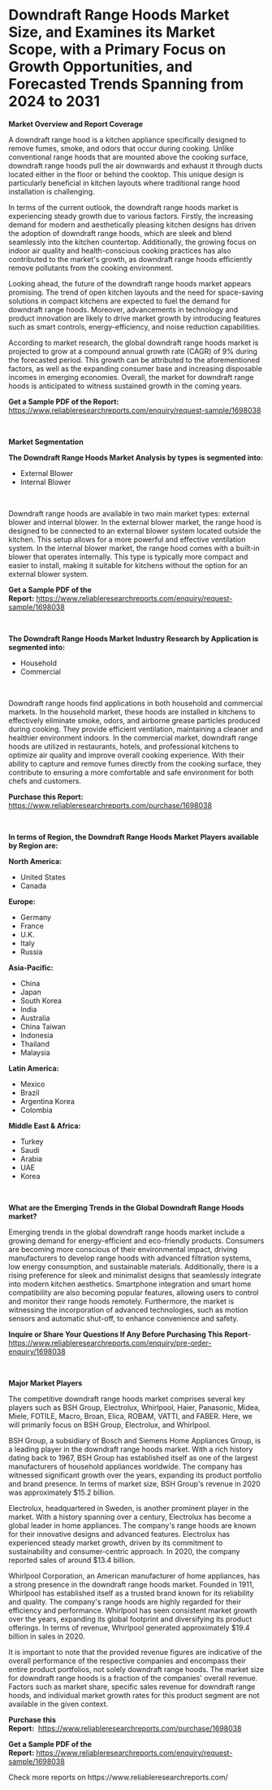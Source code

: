 <p><h1>Downdraft Range Hoods Market Size, and Examines its Market Scope, with a Primary Focus on Growth Opportunities, and Forecasted Trends Spanning from 2024 to 2031</h1></p><p><strong>Market Overview and Report Coverage</strong></p>
<p><p>A downdraft range hood is a kitchen appliance specifically designed to remove fumes, smoke, and odors that occur during cooking. Unlike conventional range hoods that are mounted above the cooking surface, downdraft range hoods pull the air downwards and exhaust it through ducts located either in the floor or behind the cooktop. This unique design is particularly beneficial in kitchen layouts where traditional range hood installation is challenging.</p><p>In terms of the current outlook, the downdraft range hoods market is experiencing steady growth due to various factors. Firstly, the increasing demand for modern and aesthetically pleasing kitchen designs has driven the adoption of downdraft range hoods, which are sleek and blend seamlessly into the kitchen countertop. Additionally, the growing focus on indoor air quality and health-conscious cooking practices has also contributed to the market's growth, as downdraft range hoods efficiently remove pollutants from the cooking environment.</p><p>Looking ahead, the future of the downdraft range hoods market appears promising. The trend of open kitchen layouts and the need for space-saving solutions in compact kitchens are expected to fuel the demand for downdraft range hoods. Moreover, advancements in technology and product innovation are likely to drive market growth by introducing features such as smart controls, energy-efficiency, and noise reduction capabilities.</p><p>According to market research, the global downdraft range hoods market is projected to grow at a compound annual growth rate (CAGR) of 9% during the forecasted period. This growth can be attributed to the aforementioned factors, as well as the expanding consumer base and increasing disposable incomes in emerging economies. Overall, the market for downdraft range hoods is anticipated to witness sustained growth in the coming years.</p></p>
<p><strong>Get a Sample PDF of the Report:</strong> <a href="https://www.reliableresearchreports.com/enquiry/request-sample/1698038">https://www.reliableresearchreports.com/enquiry/request-sample/1698038</a></p>
<p>&nbsp;</p>
<p><strong>Market Segmentation</strong></p>
<p><strong>The Downdraft Range Hoods Market Analysis by types is segmented into:</strong></p>
<p><ul><li>External Blower</li><li>Internal Blower</li></ul></p>
<p>&nbsp;</p>
<p><p>Downdraft range hoods are available in two main market types: external blower and internal blower. In the external blower market, the range hood is designed to be connected to an external blower system located outside the kitchen. This setup allows for a more powerful and effective ventilation system. In the internal blower market, the range hood comes with a built-in blower that operates internally. This type is typically more compact and easier to install, making it suitable for kitchens without the option for an external blower system.</p></p>
<p><strong>Get a Sample PDF of the Report:</strong>&nbsp;<a href="https://www.reliableresearchreports.com/enquiry/request-sample/1698038">https://www.reliableresearchreports.com/enquiry/request-sample/1698038</a></p>
<p>&nbsp;</p>
<p><strong>The Downdraft Range Hoods Market Industry Research by Application is segmented into:</strong></p>
<p><ul><li>Household</li><li>Commercial</li></ul></p>
<p>&nbsp;</p>
<p><p>Downdraft range hoods find applications in both household and commercial markets. In the household market, these hoods are installed in kitchens to effectively eliminate smoke, odors, and airborne grease particles produced during cooking. They provide efficient ventilation, maintaining a cleaner and healthier environment indoors. In the commercial market, downdraft range hoods are utilized in restaurants, hotels, and professional kitchens to optimize air quality and improve overall cooking experience. With their ability to capture and remove fumes directly from the cooking surface, they contribute to ensuring a more comfortable and safe environment for both chefs and customers.</p></p>
<p><strong>Purchase this Report:</strong>&nbsp; <a href="https://www.reliableresearchreports.com/purchase/1698038">https://www.reliableresearchreports.com/purchase/1698038</a></p>
<p>&nbsp;</p>
<p><strong>In terms of Region, the Downdraft Range Hoods Market Players available by Region are:</strong></p>
<p>
    <p> <strong> North America: </strong>
        <ul>
            <li>United States</li>
            <li>Canada</li>
        </ul>
        </p> 
    <p> <strong> Europe: </strong>
        <ul>
            <li>Germany</li>
            <li>France</li>
            <li>U.K.</li>
            <li>Italy</li>
            <li>Russia</li>
        </ul>
        </p> 
    <p> <strong> Asia-Pacific: </strong>
        <ul>
            <li>China</li>
            <li>Japan</li>
            <li>South Korea</li>
            <li>India</li>
            <li>Australia</li>
            <li>China Taiwan</li>
            <li>Indonesia</li>
            <li>Thailand</li>
            <li>Malaysia</li>
        </ul>
        </p> 
    <p> <strong> Latin America: </strong>
        <ul>
            <li>Mexico</li>
            <li>Brazil</li>
            <li>Argentina Korea</li>
            <li>Colombia</li>
        </ul>
        </p> 
    <p> <strong> Middle East & Africa: </strong>
        <ul>
            <li>Turkey</li>
            <li>Saudi</li>
            <li>Arabia</li>
            <li>UAE</li>
            <li>Korea</li>
        </ul>
    </p>
    </p>
<p>&nbsp;</p>
<p><strong>What are the Emerging Trends in the Global Downdraft Range Hoods market?</strong></p>
<p><p>Emerging trends in the global downdraft range hoods market include a growing demand for energy-efficient and eco-friendly products. Consumers are becoming more conscious of their environmental impact, driving manufacturers to develop range hoods with advanced filtration systems, low energy consumption, and sustainable materials. Additionally, there is a rising preference for sleek and minimalist designs that seamlessly integrate into modern kitchen aesthetics. Smartphone integration and smart home compatibility are also becoming popular features, allowing users to control and monitor their range hoods remotely. Furthermore, the market is witnessing the incorporation of advanced technologies, such as motion sensors and automatic shut-off, to enhance convenience and safety.</p></p>
<p><strong>Inquire or Share Your Questions If Any Before Purchasing This Report</strong>- <a href="https://www.reliableresearchreports.com/enquiry/pre-order-enquiry/1698038">https://www.reliableresearchreports.com/enquiry/pre-order-enquiry/1698038</a></p>
<p>&nbsp;</p>
<p><strong>Major Market Players</strong></p>
<p><p>The competitive downdraft range hoods market comprises several key players such as BSH Group, Electrolux, Whirlpool, Haier, Panasonic, Midea, Miele, FOTILE, Macro, Broan, Elica, ROBAM, VATTI, and FABER. Here, we will primarily focus on BSH Group, Electrolux, and Whirlpool.</p><p>BSH Group, a subsidiary of Bosch and Siemens Home Appliances Group, is a leading player in the downdraft range hoods market. With a rich history dating back to 1967, BSH Group has established itself as one of the largest manufacturers of household appliances worldwide. The company has witnessed significant growth over the years, expanding its product portfolio and brand presence. In terms of market size, BSH Group's revenue in 2020 was approximately $15.2 billion.</p><p>Electrolux, headquartered in Sweden, is another prominent player in the market. With a history spanning over a century, Electrolux has become a global leader in home appliances. The company's range hoods are known for their innovative designs and advanced features. Electrolux has experienced steady market growth, driven by its commitment to sustainability and consumer-centric approach. In 2020, the company reported sales of around $13.4 billion.</p><p>Whirlpool Corporation, an American manufacturer of home appliances, has a strong presence in the downdraft range hoods market. Founded in 1911, Whirlpool has established itself as a trusted brand known for its reliability and quality. The company's range hoods are highly regarded for their efficiency and performance. Whirlpool has seen consistent market growth over the years, expanding its global footprint and diversifying its product offerings. In terms of revenue, Whirlpool generated approximately $19.4 billion in sales in 2020.</p><p>It is important to note that the provided revenue figures are indicative of the overall performance of the respective companies and encompass their entire product portfolios, not solely downdraft range hoods. The market size for downdraft range hoods is a fraction of the companies' overall revenue. Factors such as market share, specific sales revenue for downdraft range hoods, and individual market growth rates for this product segment are not available in the given context.</p></p>
<p><strong>Purchase this Report:</strong>&nbsp;&nbsp;<a href="https://www.reliableresearchreports.com/purchase/1698038">https://www.reliableresearchreports.com/purchase/1698038</a></p>
<p></p>
<p><strong>Get a Sample PDF of the Report:</strong>&nbsp;<a href="https://www.reliableresearchreports.com/enquiry/request-sample/1698038">https://www.reliableresearchreports.com/enquiry/request-sample/1698038</a></p>
<p>Check more reports on https://www.reliableresearchreports.com/</p>